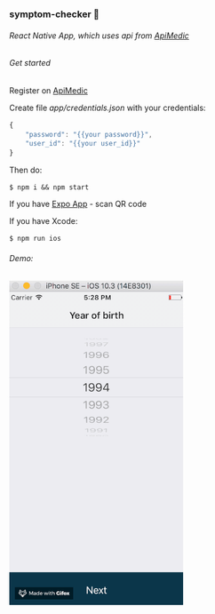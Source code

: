 ### symptom-checker :pill:
###### React Native App, which uses api from [ApiMedic](http://apimedic.com/)


###### Get started
Register on [ApiMedic](http://apimedic.com/)

Create file *app/credentials.json* with your credentials:
```javascript
{
	"password": "{{your password}}",
    "user_id": "{{your user_id}}"
}
```
Then do:

```
$ npm i && npm start
```

If you have [Expo App](https://expo.io/) - scan QR code

If you have Xcode:
```
$ npm run ios
```
###### Demo:

![demo gif](https://raw.githubusercontent.com/MrLion9/symptom-checker/master/demo.gif)